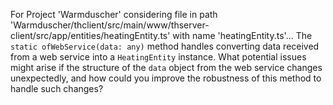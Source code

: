 For Project 'Warmduscher' considering file in path 'Warmduscher/thclient/src/main/www/thserver-client/src/app/entities/heatingEntity.ts' with name 'heatingEntity.ts'...
The `static ofWebService(data: any)` method handles converting data received from a web service into a `HeatingEntity` instance. What potential issues might arise if the structure of the `data` object from the web service changes unexpectedly, and how could you improve the robustness of this method to handle such changes?